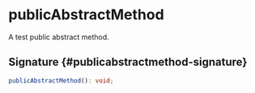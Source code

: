 
# publicAbstractMethod

A test public abstract method.

## Signature {#publicabstractmethod-signature}

```typescript
publicAbstractMethod(): void;
```
